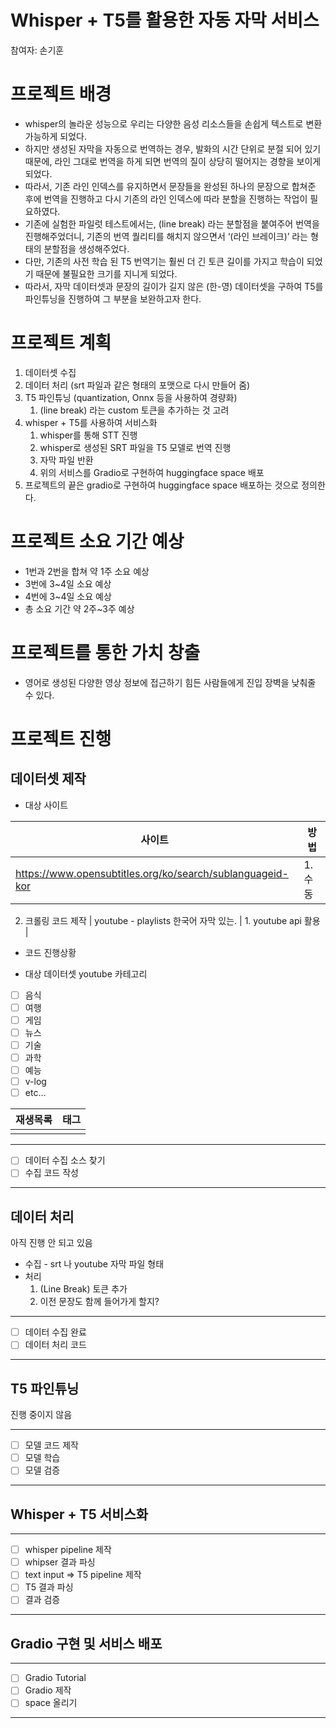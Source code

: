 # Whisper + T5를 활용한 자동 자막 서비스

참여자: 손기훈

# 프로젝트 배경

- whisper의 놀라운 성능으로 우리는 다양한 음성 리소스들을 손쉽게 텍스트로 변환 가능하게 되었다.
- 하지만 생성된 자막을 자동으로 번역하는 경우, 발화의 시간 단위로 분절 되어 있기 때문에, 라인 그대로 번역을 하게 되면 번역의 질이 상당히 떨어지는 경향을 보이게 되었다.
- 따라서, 기존 라인 인덱스를 유지하면서 문장들을 완성된 하나의 문장으로 합쳐준 후에 번역을 진행하고 다시 기존의 라인 인덱스에 따라 분할을 진행하는 작업이 필요하였다.
- 기존에 실험한 파일럿 테스트에서는, (line break) 라는 분할점을 붙여주어 번역을 진행해주었더니, 기존의 번역 퀄리티를 해치지 않으면서 ‘(라인 브레이크)’ 라는 형태의 분할점을 생성해주었다.
- 다만, 기존의 사전 학습 된 T5 번역기는 훨씬 더 긴 토큰 길이를 가지고 학습이 되었기 때문에 불필요한 크기를 지니게 되었다.
- 따라서, 자막 데이터셋과 문장의 길이가 길지 않은 (한-영) 데이터셋을 구하여 T5를 파인튜닝을 진행하여 그 부분을 보완하고자 한다.

# 프로젝트 계획

1. 데이터셋 수집
2. 데이터 처리 (srt 파일과 같은 형태의 포맷으로 다시 만들어 줌)
3. T5 파인튜닝 (quantization, Onnx 등을 사용하여 경량화)
    1. (line break) 라는 custom 토큰을 추가하는 것 고려
4. whisper + T5를 사용하여 서비스화
    1. whisper를 통해 STT 진행
    2. whisper로 생성된 SRT 파일을 T5 모델로 번역 진행
    3. 자막 파일 반환
    4. 위의 서비스를 Gradio로 구현하여 huggingface space 배포
5. 프로젝트의 끝은 gradio로 구현하여 huggingface space 배포하는 것으로 정의한다.

# 프로젝트 소요 기간 예상

- 1번과 2번을 합쳐 약 1주 소요 예상
- 3번에 3~4일 소요 예상
- 4번에 3~4일 소요 예상
- 총 소요 기간 약 2주~3주 예상

# 프로젝트를 통한 가치 창출

- 영어로 생성된 다양한 영상 정보에 접근하기 힘든 사람들에게 진입 장벽을 낮춰줄 수 있다.

# 프로젝트 진행

## 데이터셋 제작

- 대상 사이트

| 사이트 | 방법 |
| --- | --- |
| https://www.opensubtitles.org/ko/search/sublanguageid-kor | 1. 수동|

2. 크롤링 코드 제작 
| youtube - playlists 한국어 자막 있는. | 1. youtube api 활용 |
- 코드 진행상황
    

- 대상 데이터셋 youtube 카테고리

- [ ] 음식
- [ ] 여행
- [ ] 게임
- [ ] 뉴스
- [ ] 기술
- [ ] 과학
- [ ] 예능
- [ ] v-log
- [ ] etc...

|재생목록|태그|
|---|---|
|||
    

---

- [ ]  데이터 수집 소스 찾기
- [ ]  수집 코드 작성

---

## 데이터 처리

아직 진행 안 되고 있음

- 수집 - srt 나 youtube 자막 파일 형태
- 처리
    1. (Line Break) 토큰 추가
    2. 이전 문장도 함께 들어가게 할지?

---

- [ ]  데이터 수집 완료
- [ ]  데이터 처리 코드

---

## T5 파인튜닝

진행 중이지 않음

---

- [ ]  모델 코드 제작
- [ ]  모델 학습
- [ ]  모델 검증

---

## Whisper + T5 서비스화

---

- [ ]  whisper pipeline 제작
- [ ]  whipser 결과 파싱
- [ ]  text input ⇒ T5 pipeline 제작
- [ ]  T5 결과 파싱
- [ ]  결과 검증

---

## Gradio 구현 및 서비스 배포

---

- [ ]  Gradio Tutorial
- [ ]  Gradio 제작
- [ ]  space 올리기

---
